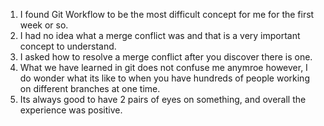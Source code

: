 1. I found Git Workflow to be the most difficult concept for me for the first week or so.
2. I had no idea what a merge conflict was and that is a very important concept to understand.
3. I asked how to resolve a merge conflict after you discover there is one.
4. What we have learned in git does not confuse me anymroe however, I do wonder what its like to when you have hundreds of people working on different branches at one time.
5. Its always good to have 2 pairs of eyes on something, and overall the experience was positive.